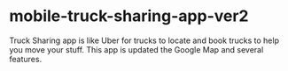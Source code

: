 # mobile-truck-sharing-app-ver2

Truck Sharing app is like Uber for trucks to locate and book trucks to help you move your stuff.
This app is updated the Google Map and several features.

